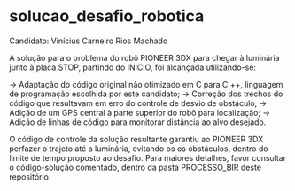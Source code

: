 # solucao_desafio_robotica


Candidato: Vinícius Carneiro Rios Machado


A solução para o problema do robô PIONEER 3DX para chegar à luminária junto à placa STOP, partindo do INICIO, foi alcançada utilizando-se: 

-> Adaptação do código original não otimizado em C para C ++, linguagem de programação escolhida por este candidato;
-> Correção dos trechos do código que resultavam em erro do controle de desvio de obstáculo; 
-> Adição de um GPS central à parte superior do robô para localização;
-> Adição de linhas de código para monitorar distância ao alvo desejado.

O código de controle da solução resultante garantiu ao PIONEER 3DX perfazer o trajeto até a luminária, evitando os os obstáculos, dentro do limite de tempo proposto ao desafio.
Para maiores detalhes, favor consultar o código-solução comentado, dentro da pasta PROCESSO_BIR deste repositório.
